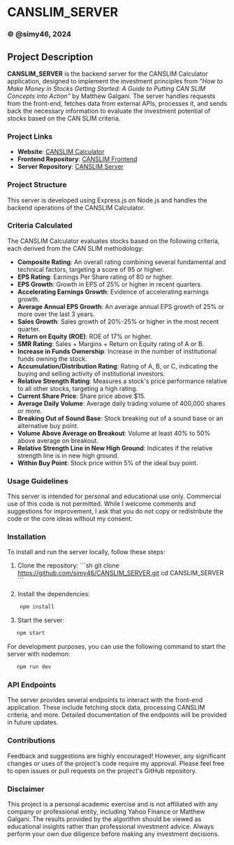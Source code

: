 
# CANSLIM_SERVER

### © @simy46, 2024

## Project Description
**CANSLIM_SERVER** is the backend server for the CANSLIM Calculator application, designed to implement the investment principles from *"How to Make Money in Stocks Getting Started: A Guide to Putting CAN SLIM Concepts into Action"* by Matthew Galgani. The server handles requests from the front-end, fetches data from external APIs, processes it, and sends back the necessary information to evaluate the investment potential of stocks based on the CAN SLIM criteria.

### Project Links
- **Website**: [CANSLIM Calculator](https://canslimcalculator-simy46s-projects.vercel.app/)
- **Frontend Repository**: [CANSLIM Frontend](https://github.com/simy46/CANSLIM)
- **Server Repository**: [CANSLIM Server](https://github.com/simy46/CANSLIM_SERVER)

### Project Structure
This server is developed using Express.js on Node.js and handles the backend operations of the CANSLIM Calculator.


### Criteria Calculated
The CANSLIM Calculator evaluates stocks based on the following criteria, each derived from the CAN SLIM methodology:

- **Composite Rating**: An overall rating combining several fundamental and technical factors, targeting a score of 95 or higher.
- **EPS Rating**: Earnings Per Share rating of 80 or higher.
- **EPS Growth**: Growth in EPS of 25% or higher in recent quarters.
- **Accelerating Earnings Growth**: Evidence of accelerating earnings growth.
- **Average Annual EPS Growth**: An average annual EPS growth of 25% or more over the last 3 years.
- **Sales Growth**: Sales growth of 20%-25% or higher in the most recent quarter.
- **Return on Equity (ROE)**: ROE of 17% or higher.
- **SMR Rating**: Sales + Margins + Return on Equity rating of A or B.
- **Increase in Funds Ownership**: Increase in the number of institutional funds owning the stock.
- **Accumulation/Distribution Rating**: Rating of A, B, or C, indicating the buying and selling activity of institutional investors.
- **Relative Strength Rating**: Measures a stock's price performance relative to all other stocks, targeting a high rating.
- **Current Share Price**: Share price above $15.
- **Average Daily Volume**: Average daily trading volume of 400,000 shares or more.
- **Breaking Out of Sound Base**: Stock breaking out of a sound base or an alternative buy point.
- **Volume Above Average on Breakout**: Volume at least 40% to 50% above average on breakout.
- **Relative Strength Line in New High Ground**: Indicates if the relative strength line is in new high ground.
- **Within Buy Point**: Stock price within 5% of the ideal buy point.

### Usage Guidelines
This server is intended for personal and educational use only. Commercial use of this code is not permitted. While I welcome comments and suggestions for improvement, I ask that you do not copy or redistribute the code or the core ideas without my consent.

### Installation
To install and run the server locally, follow these steps:

1. Clone the repository:
   \`\`\`sh
   git clone https://github.com/simy46/CANSLIM_SERVER.git
   cd CANSLIM_SERVER
   \`\`\`

2. Install the dependencies:
```bash
    npm install
```

3. Start the server:

```bash
   npm start
```

For development purposes, you can use the following command to start the server with nodemon:
```bash
   npm run dev
```   

### API Endpoints
The server provides several endpoints to interact with the front-end application. These include fetching stock data, processing CANSLIM criteria, and more. Detailed documentation of the endpoints will be provided in future updates.

### Contributions
Feedback and suggestions are highly encouraged! However, any significant changes or uses of the project's code require my approval. Please feel free to open issues or pull requests on the project's GitHub repository.

### Disclaimer
This project is a personal academic exercise and is not affiliated with any company or professional entity, including Yahoo Finance or Matthew Galgani. The results provided by the algorithm should be viewed as educational insights rather than professional investment advice. Always perform your own due diligence before making any investment decisions.
